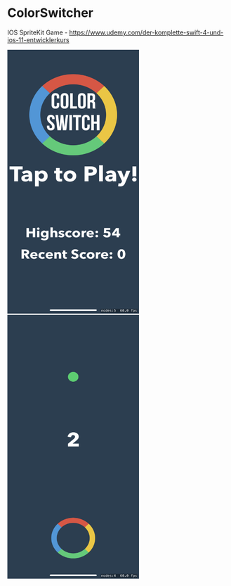 # ColorSwitcher
IOS SpriteKit Game - https://www.udemy.com/der-komplette-swift-4-und-ios-11-entwicklerkurs

<div>
<img src="https://github.com/JonasMock/ColorSwitcher/blob/master/menu.png" height="600" width="300">
<img src="https://github.com/JonasMock/ColorSwitcher/blob/master/game.png" height="600" width="300">
</div>
